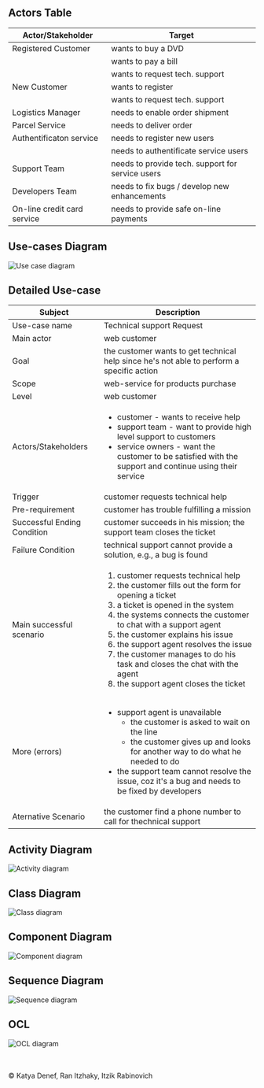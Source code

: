 ## Actors Table

| Actor/Stakeholder | Target |
|-------|--------|
| Registered Customer | wants to buy a DVD |
|       | wants to pay a bill |
|       | wants to request tech. support |
| New Customer | wants to register |
|       | wants to request tech. support |
| Logistics Manager | needs to enable order shipment |
| Parcel Service | needs to deliver order |
| Authentificaton service | needs to register new users |
|       | needs to authentificate service users |
| Support Team | needs to provide tech. support for service users |
| Developers Team | needs to fix bugs / develop new enhancements |
| On-line credit card service | needs to provide safe on-line payments |

## Use-cases Diagram

![Use case diagram](https://github.com/katyadenef/sw-modeling-2016b-uml/blob/master/Ex2-usecase-picture.png)

## Detailed Use-case

| Subject | Description |
| -------|--------|
| Use-case name | Technical support Request |
| Main actor | web customer |
| Goal | the customer wants to get technical help since he's not able to perform a specific action |
| Scope | web-service for products purchase |
| Level | web customer |
| Actors/Stakeholders | <ul><li>customer - wants to receive help</li><li>support team - want to provide high level support to customers</li><li>service owners - want the customer to be satisfied with the support and continue using their service</li></ul> |
| Trigger | customer requests technical help |
| Pre-requirement | customer has trouble fulfilling a mission |
| Successful Ending Condition | customer succeeds in his mission; the support team closes the ticket |
| Failure Condition | technical support cannot provide a solution, e.g., a bug is found |
| Main successful scenario | <ol><li>customer requests technical help</li><li>the customer fills out the form for opening a ticket</li><li>a ticket is opened in the system</li><li>the systems connects the customer to chat with a support agent</li><li>the customer explains his issue</li><li>the support agent resolves the issue</li><li>the customer manages to do his task and closes the chat with the agent</li><li>the support agent closes the ticket</li></ol> |
| More (errors) | <ul><li>support agent is unavailable<ul><li>the customer is asked to wait on the line</li><li>the customer gives up and looks for another way to do what he needed to do</li></ul></li><li>the support team cannot resolve the issue, coz it's a bug and needs to be fixed by developers</li></ul> |
| Aternative Scenario | the customer find a phone number to call for thechnical support |

## Activity Diagram

![Activity diagram](https://github.com/katyadenef/sw-modeling-2016b-uml/blob/master/Activity%20Diagram.png)

## Class Diagram

![Class diagram](https://github.com/katyadenef/sw-modeling-2016b-uml/blob/master/Class%20Diagram.png)

## Component Diagram

![Component diagram](https://github.com/katyadenef/sw-modeling-2016b-uml/blob/master/Component%20Diagram.png)

## Sequence Diagram

![Sequence diagram](https://github.com/katyadenef/sw-modeling-2016b-uml/blob/master/Sequence%20Diagram.png)

## OCL

![OCL diagram](https://github.com/katyadenef/sw-modeling-2016b-uml/blob/master/ClassDiag%20w%20OCL.png)

</br>
</br>
&copy; Katya Denef, Ran Itzhaky, Itzik Rabinovich
